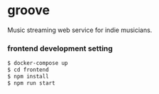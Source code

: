# groove
Music streaming web service for indie musicians.

### frontend development setting
```bash
$ docker-compose up
$ cd frontend
$ npm install
$ npm run start
```
